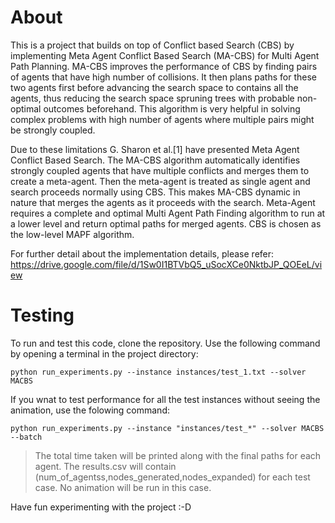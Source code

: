 # About
This is a project that builds on top of Conflict based Search (CBS) by implementing Meta Agent Conflict Based Search (MA-CBS) for Multi Agent Path Planning. MA-CBS improves the performance of CBS by finding pairs of agents that have high number of collisions. It then plans paths for these two agents first before advancing the search space to contains all the agents, thus reducing the search space spruning trees with probable non-optimal outcomes beforehand. This algorithm is very helpful in solving complex problems with high number of agents where multiple pairs might be strongly coupled. 

Due to these limitations G. Sharon et al.[1] have presented Meta Agent Conflict Based Search. The
MA-CBS algorithm automatically identifies strongly coupled agents that have multiple conflicts and
merges them to create a meta-agent. Then the meta-agent is treated as single agent and search proceeds
normally using CBS. This makes MA-CBS dynamic in nature that merges the agents as it proceeds
with the search. Meta-Agent requires a complete and optimal Multi Agent Path Finding algorithm to
run at a lower level and return optimal paths for merged agents. CBS is chosen as the low-level MAPF
algorithm. 

For further detail about the implementation details, please refer: https://drive.google.com/file/d/1Sw0I1BTVbQ5_uSocXCe0NktbJP_QOEeL/view

# Testing
To run and test this code, clone the repository. Use the following command by opening a terminal in the project directory:
```
python run_experiments.py --instance instances/test_1.txt --solver MACBS
```

If you wnat to test performance for all the test instances without seeing the animation, use the folowing command:

```
python run_experiments.py --instance "instances/test_*" --solver MACBS --batch
```

> The total time taken will be printed along with the final paths for each agent. The results.csv will contain (num_of_agentss,nodes_generated,nodes_expanded) for each test case. No animation will be run in this case.

Have fun experimenting with the project :-D

